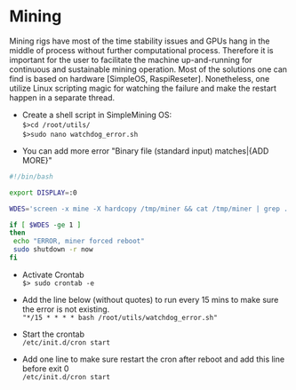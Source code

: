 # Mining

Mining rigs have most of the time stability issues and GPUs hang in the middle of process
without further computational process. Therefore it is important for the user to facilitate
the machine up-and-running for continuous and sustainable mining operation. Most of the 
solutions one can find is based on hardware [SimpleOS, RaspiReseter]. Nonetheless, one 
utilize Linux scripting magic for watching the failure and make the restart happen in a 
separate thread.

- Create a shell script in SimpleMining OS: <br/>
```$>cd /root/utils/``` <br/>
```$>sudo nano watchdog_error.sh ``` <br/>
* You can add more error "Binary file (standard input) matches|{ADD MORE}" <br/>
```bash
#!/bin/bash

export DISPLAY=:0

WDES='screen -x mine -X hardcopy /tmp/miner && cat /tmp/miner | grep . | tail -n 1 | grep "Binary file (standard input) matches" | wc -l'

if [ $WDES -ge 1 ]
then
 echo "ERROR, miner forced reboot"
 sudo shutdown -r now
fi
```

* Activate Crontab <br/>
```$> sudo crontab -e```

* Add the line below (without quotes) to run every 15 mins to make sure the error is not existing. <br/>
```"*/15 * * * * bash /root/utils/watchdog_error.sh"```

* Start the crontab <br/>
```/etc/init.d/cron start```

* Add one line to make sure restart the cron after reboot and add this line before exit 0 <br/>
```/etc/init.d/cron start```
